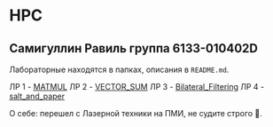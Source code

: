# HPC

## Самигуллин Равиль группа 6133-010402D

Лабораторные находятся в папках, описания в `README.md`.

ЛР 1 - [MATMUL](HPC/lab_1(Matmul))
ЛР 2 - [VECTOR_SUM](HPC/lab_2(vector_sum))
ЛР 3 - [Bilateral_Filtering](HPC/Bilateral_Filtering)
ЛР 4 - [salt_and_paper](HPC/salt_and_paper)

О себе: перешел с Лазерной техники на ПМИ, не судите строго 🙂.
